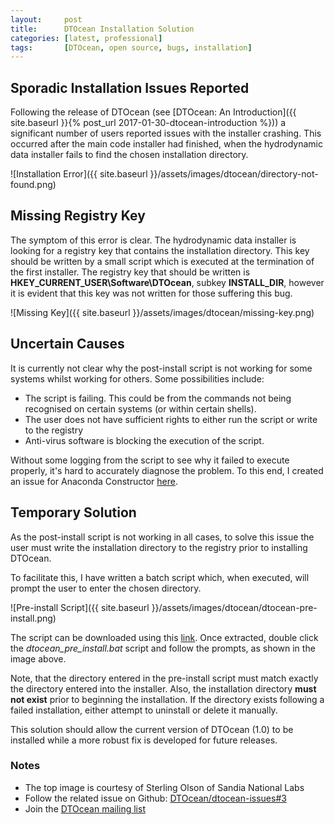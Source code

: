 ```yaml
---
layout:     post
title:      DTOcean Installation Solution
categories: [latest, professional]
tags:       [DTOcean, open source, bugs, installation]
---
```


## Sporadic Installation Issues Reported

Following the release of DTOcean (see
[DTOcean: An Introduction]({{ site.baseurl }}{% post_url 2017-01-30-dtocean-introduction %}))
a significant number of users reported issues with the installer crashing. This
occurred after the main code installer had finished, when the hydrodynamic data
installer fails to find the chosen installation directory.

![Installation Error]({{ site.baseurl }}/assets/images/dtocean/directory-not-found.png)

## Missing Registry Key

The symptom of this error is clear. The hydrodynamic data installer is looking 
for a registry key that contains the installation directory. This key should be 
written by a small script which is executed at the termination of the first
installer. The registry key that should be written is
**HKEY\_CURRENT\_USER\\Software\\DTOcean**, subkey **INSTALL_DIR**, however it 
is evident that this key was not written for those suffering this bug.

![Missing Key]({{ site.baseurl }}/assets/images/dtocean/missing-key.png)

## Uncertain Causes

It is currently not clear why the post-install script is not working for some
systems whilst working for others. Some possibilities include:

* The script is failing. This could be from the commands not being recognised on
  certain systems (or within certain shells).
* The user does not have sufficient rights to either run the script or write to
  the registry
* Anti-virus software is blocking the execution of the script.

Without some logging from the script to see why it failed to execute properly,
it's hard to accurately diagnose the problem. To this end, I created an issue
for Anaconda Constructor [here](https://github.com/conda/constructor/issues/63).

## Temporary Solution

As the post-install script is not working in all cases, to solve this issue
the user must write the installation directory to the registry prior to
installing DTOcean.

To facilitate this, I have written a batch script which, when executed, will
prompt the user to enter the chosen directory.

![Pre-install Script]({{ site.baseurl }}/assets/images/dtocean/dtocean-pre-install.png)

The script can be downloaded using this
[link](https://gist.github.com/H0R5E/1b2f915f9f4e44ed179614e4b54e4d41/archive/4b2a0c6ad72db42d3f9392115f3e1c15eaf3e318.zip).
Once extracted, double click the _dtocean\_pre\_install.bat_ script and follow
the prompts, as shown in the image above.

Note, that the directory entered in the pre-install script must match exactly
the directory entered into the installer. Also, the installation directory
**must not exist** prior to beginning the installation. If the directory exists
following a failed installation, either attempt to uninstall or delete it
manually.

This solution should allow the current version of DTOcean (1.0) to be installed
while a more robust fix is developed for future releases.

### Notes

* The top image is courtesy of Sterling Olson of Sandia National Labs
* Follow the related issue on Github:
  [DTOcean/dtocean-issues#3](https://github.com/DTOcean/dtocean-issues/issues/3)
* Join the [DTOcean mailing list](https://groups.google.com/d/forum/dtocean)




